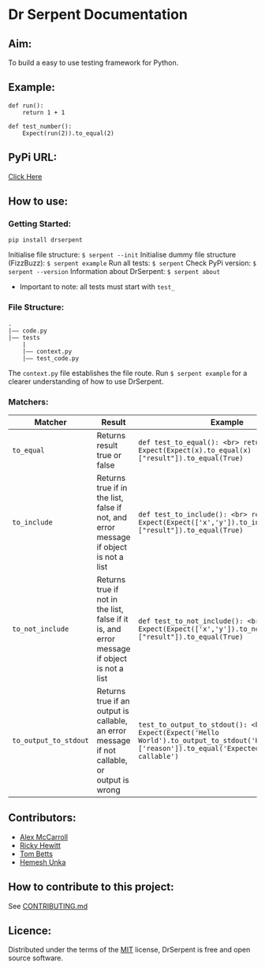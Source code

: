 # Dr Serpent Documentation

## Aim:
To build a easy to use testing framework for Python.

## Example:
```
def run():
    return 1 + 1

def test_number():
    Expect(run(2)).to_equal(2)
```

## PyPi URL:

[Click Here](https://pypi.org/project/drserpent/)

## How to use:

### Getting Started:

`pip install drserpent`

Initialise file structure: `$ serpent --init`
Initialise dummy file structure (FizzBuzz): `$ serpent example`
Run all tests: `$ serpent`
Check PyPi version: `$ serpent --version`
Information about DrSerpent: `$ serpent about`

* Important to note: all tests must start with `test_`

### File Structure:

```
.
|–– code.py
|–– tests
    |
    |–– context.py
    |–– test_code.py
```

The `context.py` file establishes the file route. Run `$ serpent example` for a clearer understanding of how to use DrSerpent.


### Matchers:

| Matcher | Result | Example |
|-----|-----|------|
| `to_equal` | Returns result true or false | `def test_to_equal(): <br> return Expect(Expect(x).to_equal(x)["result"]).to_equal(True)` |
| `to_include` | Returns true if in the list, false if not, and error message if object is not a list | `def test_to_include(): <br> return Expect(Expect(['x','y']).to_include('x')["result"]).to_equal(True)` |
| `to_not_include` | Returns true if not in the list, false if it is, and error message if object is not a list| `def test_to_not_include(): <br> return Expect(Expect(['x','y']).to_not_include('z')["result"]).to_equal(True)`|
| `to_output_to_stdout` | Returns true if an output is callable, an error message if not callable, or output is wrong | `test_to_output_to_stdout(): <br> return Expect(Expect('Hello World').to_output_to_stdout('Hello World')['reason']).to_equal('Expected: hello to be callable')`|

## Contributors:
* [Alex McCarroll](https://github.com/AlexMcCarroll)
* [Ricky Hewitt](https://github.com/rewitt94)
* [Tom Betts](https://github.com/T-Betts)
* [Hemesh Unka](https://github.com/Hemesh-Unka)

## How to contribute to this project:

See [CONTRIBUTING.md](https://github.com/DrSerpent/DrSerpent-Core/blob/master/CONTRIBUTING.md)

## Licence:

Distributed under the terms of the [MIT](https://github.com/DrSerpent/DrSerpent-Core/blob/master/LICENSE.txt) license, DrSerpent is free and open source software.
